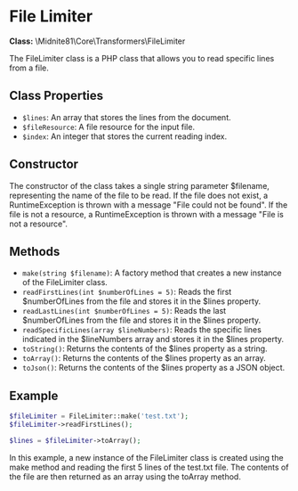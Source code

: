 # File Limiter
**Class:** \Midnite81\Core\Transformers\FileLimiter

The FileLimiter class is a PHP class that allows you to read specific lines from a file.

## Class Properties

- `$lines`: An array that stores the lines from the document.
- `$fileResource`: A file resource for the input file.
- `$index`: An integer that stores the current reading index.

## Constructor

The constructor of the class takes a single string parameter $filename, representing the name of the file to be read. If
the file does not exist, a RuntimeException is thrown with a message "File could not be found". If the file is not a
resource, a RuntimeException is thrown with a message "File is not a resource".

## Methods

- `make(string $filename)`: A factory method that creates a new instance of the FileLimiter class.
- `readFirstLines(int $numberOfLines = 5)`: Reads the first $numberOfLines from the file and stores it in the $lines
  property.
- `readLastLines(int $numberOfLines = 5)`: Reads the last $numberOfLines from the file and stores it in the $lines
  property.
- `readSpecificLines(array $lineNumbers)`: Reads the specific lines indicated in the $lineNumbers array and stores it in
  the $lines property.
- `toString()`: Returns the contents of the $lines property as a string.
- `toArray()`: Returns the contents of the $lines property as an array.
- `toJson()`: Returns the contents of the $lines property as a JSON object.

## Example

```php
$fileLimiter = FileLimiter::make('test.txt');
$fileLimiter->readFirstLines();

$lines = $fileLimiter->toArray();
```

In this example, a new instance of the FileLimiter class is created using the make method and reading the first 5 lines
of the test.txt file. The contents of the file are then returned as an array using the toArray method.



